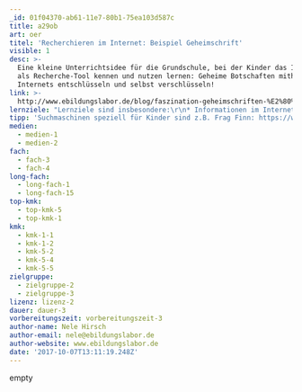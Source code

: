 ```yaml
---
_id: 01f04370-ab61-11e7-80b1-75ea103d587c
title: a29ob
art: oer
titel: 'Recherchieren im Internet: Beispiel Geheimschrift'
visible: 1
desc: >-
  Eine kleine Unterrichtsidee für die Grundschule, bei der Kinder das Internet
  als Recherche-Tool kennen und nutzen lernen: Geheime Botschaften mithilfe des
  Internets entschlüsseln und selbst verschlüsseln!
link: >-
  http://www.ebildungslabor.de/blog/faszination-geheimschriften-%E2%80%93-unterrichtsbeispiel-caesar-scheibe
lernziele: "Lernziele sind insbesondere:\r\n* Informationen im Internet finden; Suchmaschinen nutzen\r\n* Interesse wecken an Programmierung/ Algorithmen\r\n* Sicherheit im Umgang mit Buchstabieren/ dem Alphabet"
tipp: 'Suchmaschinen speziell für Kinder sind z.B. Frag Finn: https://www.fragfinn.de'
medien:
  - medien-1
  - medien-2
fach:
  - fach-3
  - fach-4
long-fach:
  - long-fach-1
  - long-fach-15
top-kmk:
  - top-kmk-5
  - top-kmk-1
kmk:
  - kmk-1-1
  - kmk-1-2
  - kmk-5-2
  - kmk-5-4
  - kmk-5-5
zielgruppe:
  - zielgruppe-2
  - zielgruppe-3
lizenz: lizenz-2
dauer: dauer-3
vorbereitungszeit: vorbereitungszeit-3
author-name: Nele Hirsch
author-email: nele@ebildungslabor.de
author-website: www.ebildungslabor.de
date: '2017-10-07T13:11:19.248Z'
---
```

empty
